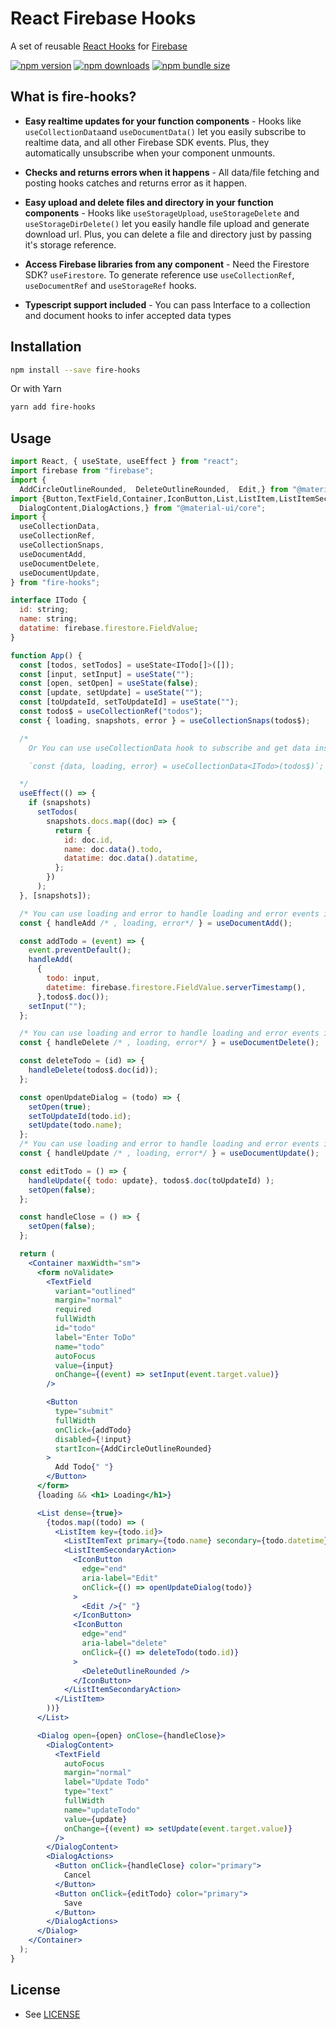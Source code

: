 # React Firebase Hooks

A set of reusable [React Hooks](https://reactjs.org/docs/hooks-intro.html) for [Firebase](https://firebase.google.com/)

[![npm version](https://img.shields.io/npm/v/fire-hooks.svg?style=flat-square)](https://www.npmjs.com/package/fire-hooks)
[![npm downloads](https://img.shields.io/npm/dw/fire-hooks.svg?style=flat-square)](https://www.npmjs.com/package/fire-hooks)
[![npm bundle size](https://img.shields.io/bundlephobia/minzip/react?style=flat-square)](https://www.github.com/ephremdeme/fire-hooks)

## What is fire-hooks?

- **Easy realtime updates for your function components** - Hooks
  like `useCollectionData`and `useDocumentData()` let you easily subscribe to
  realtime data, and all other Firebase SDK events. Plus, they automatically unsubscribe when your component unmounts.

- **Checks and returns errors when it happens** - All data/file fetching and posting hooks catches
  and returns error as it happen.

- **Easy upload and delete files and directory in your function components** - Hooks
  like `useStorageUpload`, `useStorageDelete` and `useStorageDirDelete()` let you easily handle file upload and generate download url. Plus, you can delete a file and directory just by passing it's storage reference.

- **Access Firebase libraries from any component** - Need the Firestore SDK? `useFirestore`. To generate
  reference use `useCollectionRef`, `useDocumentRef` and `useStorageRef` hooks.

- **Typescript support included** - You can
  pass Interface to a collection and document hooks to infer accepted data types

## Installation

```bash
npm install --save fire-hooks
```

Or with Yarn

```bash
yarn add fire-hooks
```

## Usage

```jsx
import React, { useState, useEffect } from "react";
import firebase from "firebase";
import {
  AddCircleOutlineRounded,  DeleteOutlineRounded,  Edit,} from "@material-ui/icons";
import {Button,TextField,Container,IconButton,List,ListItem,ListItemSecondaryAction,ListItemText,Dialog,
  DialogContent,DialogActions,} from "@material-ui/core";
import {
  useCollectionData,
  useCollectionRef,
  useCollectionSnaps,
  useDocumentAdd,
  useDocumentDelete,
  useDocumentUpdate,
} from "fire-hooks";

interface ITodo {
  id: string;
  name: string;
  datatime: firebase.firestore.FieldValue;
}

function App() {
  const [todos, setTodos] = useState<ITodo[]>([]);
  const [input, setInput] = useState("");
  const [open, setOpen] = useState(false);
  const [update, setUpdate] = useState("");
  const [toUpdateId, setToUpdateId] = useState("");
  const todos$ = useCollectionRef("todos");
  const { loading, snapshots, error } = useCollectionSnaps(todos$);

  /*
    Or You can use useCollectionData hook to subscribe and get data instead of snapshots

    `const {data, loading, error} = useCollectionData<ITodo>(todos$)`;

  */
  useEffect(() => {
    if (snapshots)
      setTodos(
        snapshots.docs.map((doc) => {
          return {
            id: doc.id,
            name: doc.data().todo,
            datatime: doc.data().datatime,
          };
        })
      );
  }, [snapshots]);

  /* You can use loading and error to handle loading and error events if you want */
  const { handleAdd /* , loading, error*/ } = useDocumentAdd();

  const addTodo = (event) => {
    event.preventDefault();
    handleAdd(
      {
        todo: input,
        datetime: firebase.firestore.FieldValue.serverTimestamp(),
      },todos$.doc());
    setInput("");
  };

  /* You can use loading and error to handle loading and error events if you want */
  const { handleDelete /* , loading, error*/ } = useDocumentDelete();

  const deleteTodo = (id) => {
    handleDelete(todos$.doc(id));
  };

  const openUpdateDialog = (todo) => {
    setOpen(true);
    setToUpdateId(todo.id);
    setUpdate(todo.name);
  };
  /* You can use loading and error to handle loading and error events if you want */
  const { handleUpdate /* , loading, error*/ } = useDocumentUpdate();

  const editTodo = () => {
    handleUpdate({ todo: update}, todos$.doc(toUpdateId) );
    setOpen(false);
  };

  const handleClose = () => {
    setOpen(false);
  };

  return (
    <Container maxWidth="sm">
      <form noValidate>
        <TextField
          variant="outlined"
          margin="normal"
          required
          fullWidth
          id="todo"
          label="Enter ToDo"
          name="todo"
          autoFocus
          value={input}
          onChange={(event) => setInput(event.target.value)}
        />

        <Button
          type="submit"
          fullWidth
          onClick={addTodo}
          disabled={!input}
          startIcon={AddCircleOutlineRounded}
        >
          Add Todo{" "}
        </Button>
      </form>
      {loading && <h1> Loading</h1>}

      <List dense={true}>
        {todos.map((todo) => (
          <ListItem key={todo.id}>
            <ListItemText primary={todo.name} secondary={todo.datetime} />
            <ListItemSecondaryAction>
              <IconButton
                edge="end"
                aria-label="Edit"
                onClick={() => openUpdateDialog(todo)}
              >
                <Edit />{" "}
              </IconButton>
              <IconButton
                edge="end"
                aria-label="delete"
                onClick={() => deleteTodo(todo.id)}
              >
                <DeleteOutlineRounded />
              </IconButton>
            </ListItemSecondaryAction>
          </ListItem>
        ))}
      </List>

      <Dialog open={open} onClose={handleClose}>
        <DialogContent>
          <TextField
            autoFocus
            margin="normal"
            label="Update Todo"
            type="text"
            fullWidth
            name="updateTodo"
            value={update}
            onChange={(event) => setUpdate(event.target.value)}
          />
        </DialogContent>
        <DialogActions>
          <Button onClick={handleClose} color="primary">
            Cancel
          </Button>
          <Button onClick={editTodo} color="primary">
            Save
          </Button>
        </DialogActions>
      </Dialog>
    </Container>
  );
}
```

## License

- See [LICENSE](/LICENSE)
